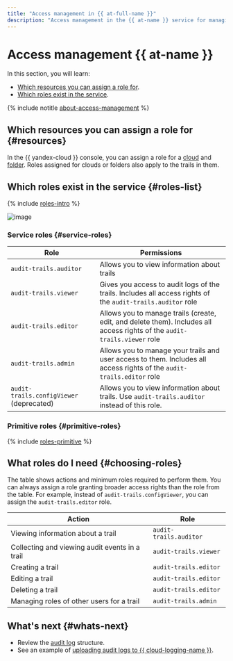```yaml
---
title: "Access management in {{ at-full-name }}"
description: "Access management in the {{ at-name }} service for managing trails. This section describes the resources for which you can assign a role, the roles existing in the service, and the roles required to perform a particular action."
---
```


# Access management {{ at-name }}

In this section, you will learn:

* [Which resources you can assign a role for](#resources).
* [Which roles exist in the service](#roles-list).

{% include notitle [about-access-management](../../_includes/iam/about-access-management.md) %}

## Which resources you can assign a role for {#resources}

In the {{ yandex-cloud }} console, you can assign a role for a [cloud](../../resource-manager/concepts/resources-hierarchy.md#cloud) and [folder](../../resource-manager/concepts/resources-hierarchy.md#folder). Roles assigned for clouds or folders also apply to the trails in them.

## Which roles exist in the service {#roles-list}

{% include [roles-intro](../../_includes/roles-intro.md) %}

![image](../../_assets/audit-trails/at-role-diagram.svg)

### Service roles {#service-roles}

| Role | Permissions |
----- | -----
| `audit-trails.auditor` | Allows you to view information about trails |
| `audit-trails.viewer` | Gives you access to audit logs of the trails. Includes all access rights of the `audit-trails.auditor` role |
| `audit-trails.editor` | Allows you to manage trails (create, edit, and delete them). Includes all access rights of the `audit-trails.viewer` role |
| `audit-trails.admin` | Allows you to manage your trails and user access to them. Includes all access rights of the `audit-trails.editor` role |
| `audit-trails.configViewer` (deprecated) | Allows you to view information about trails. Use `audit-trails.auditor` instead of this role. |

### Primitive roles {#primitive-roles}

{% include [roles-primitive](../../_includes/roles-primitive.md) %}

## What roles do I need {#choosing-roles}

The table shows actions and minimum roles required to perform them. You can always assign a role granting broader access rights than the role from the table. For example, instead of `audit-trails.configViewer`, you can assign the `audit-trails.editor` role.

| Action | Role |
----- | -----
| Viewing information about a trail | `audit-trails.auditor` |
| Collecting and viewing audit events in a trail | `audit-trails.viewer` |
| Creating a trail | `audit-trails.editor` |
| Editing a trail | `audit-trails.editor` |
| Deleting a trail | `audit-trails.editor` |
| Managing roles of other users for a trail | `audit-trails.admin` |

## What's next {#whats-next}

* Review the [audit log](../concepts/format.md) structure.
* See an example of [uploading audit logs to {{ cloud-logging-name }}](../operations/export-cloud-logging.md).
